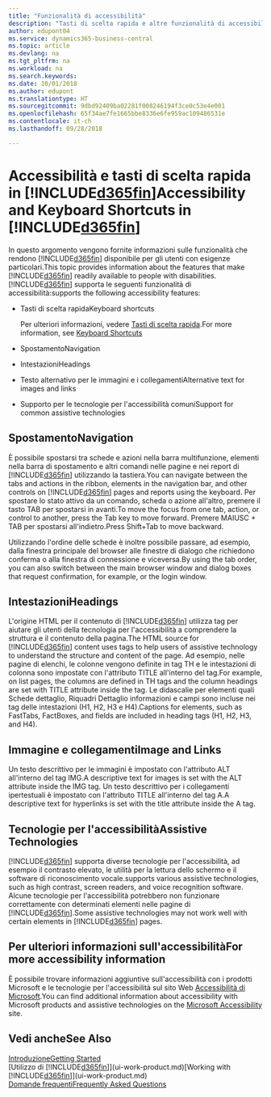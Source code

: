 ```yaml
---
title: "Funzionalità di accessibilità"
description: "Tasti di scelta rapida e altre funzionalità di accessibilità."
author: edupont04
ms.service: dynamics365-business-central
ms.topic: article
ms.devlang: na
ms.tgt_pltfrm: na
ms.workload: na
ms.search.keywords: 
ms.date: 10/01/2018
ms.author: edupont
ms.translationtype: HT
ms.sourcegitcommit: 9dbd92409ba02281f008246194f3ce0c53e4e001
ms.openlocfilehash: 65f34ae7fe1665bbe8336e6fe959ac109486531e
ms.contentlocale: it-ch
ms.lasthandoff: 09/28/2018

---
```

# <a name="accessibility-and-keyboard-shortcuts-in-included365finincludesd365finmdmd"></a><span data-ttu-id="74987-103">Accessibilità e tasti di scelta rapida in [!INCLUDE[d365fin](includes/d365fin_md.md)]</span><span class="sxs-lookup"><span data-stu-id="74987-103">Accessibility and Keyboard Shortcuts in [!INCLUDE[d365fin](includes/d365fin_md.md)]</span></span>
<span data-ttu-id="74987-104">In questo argomento vengono fornite informazioni sulle funzionalità che rendono [!INCLUDE[d365fin](includes/d365fin_md.md)] disponibile per gli utenti con esigenze particolari.</span><span class="sxs-lookup"><span data-stu-id="74987-104">This topic provides information about the features that make [!INCLUDE[d365fin](includes/d365fin_md.md)] readily available to people with disabilities.</span></span> [!INCLUDE[d365fin](includes/d365fin_md.md)] <span data-ttu-id="74987-105">supporta le seguenti funzionalità di accessibilità:</span><span class="sxs-lookup"><span data-stu-id="74987-105">supports the following accessibility features:</span></span>  

-   <span data-ttu-id="74987-106">Tasti di scelta rapida</span><span class="sxs-lookup"><span data-stu-id="74987-106">Keyboard shortcuts</span></span>

    <span data-ttu-id="74987-107">Per ulteriori informazioni, vedere [Tasti di scelta rapida](keyboard-shortcuts.md).</span><span class="sxs-lookup"><span data-stu-id="74987-107">For more information, see [Keyboard Shortcuts](keyboard-shortcuts.md)</span></span>

-   <span data-ttu-id="74987-108">Spostamento</span><span class="sxs-lookup"><span data-stu-id="74987-108">Navigation</span></span>  

-   <span data-ttu-id="74987-109">Intestazioni</span><span class="sxs-lookup"><span data-stu-id="74987-109">Headings</span></span>  

-   <span data-ttu-id="74987-110">Testo alternativo per le immagini e i collegamenti</span><span class="sxs-lookup"><span data-stu-id="74987-110">Alternative text for images and links</span></span>  

-   <span data-ttu-id="74987-111">Supporto per le tecnologie per l'accessibilità comuni</span><span class="sxs-lookup"><span data-stu-id="74987-111">Support for common assistive technologies</span></span>  

<!-- moved to separate article
##  <a name="Keyboard"></a> Keyboard Shortcuts in the browser
 [!INCLUDE[d365fin](includes/d365fin_md.md)] supports the keyboard shortcuts that are supported by most web browsers. The keyboard shortcuts described here refer to the U.S. keyboard layout. The layout of the keys on other keyboards may not correspond exactly to the keys on a U.S. keyboard.  

|To do this|Press|  
|----------------|-----------|  
|To move focus to the next or previous control or element on a page, such as buttons, fields, or items in a list.|Tab, Shift+Tab|  
|To enable or access the element or control that is in focus.|Enter|  
|To scroll items up and down in a list.|Up Arrow, Down Arrow|  
|To scroll columns of an item left and right in a list.|Left Arrow, Right Arrow|  
|To open a drop-down list or look up a value for a field.|Alt+Down Arrow|  
|To move focus to the next element outside the list.|Ctrl + Enter|  
|To see the transactions that resulted in a calculated value in a field.|Alt+Right Arrow|  

-->

##  <a name="Navigation"></a> <span data-ttu-id="74987-112">Spostamento</span><span class="sxs-lookup"><span data-stu-id="74987-112">Navigation</span></span>  
 <span data-ttu-id="74987-113">È possibile spostarsi tra schede e azioni nella barra multifunzione, elementi nella barra di spostamento e altri comandi nelle pagine e nei report di [!INCLUDE[d365fin](includes/d365fin_md.md)] utilizzando la tastiera.</span><span class="sxs-lookup"><span data-stu-id="74987-113">You can navigate between the tabs and actions in the ribbon, elements in the navigation bar, and other controls on [!INCLUDE[d365fin](includes/d365fin_md.md)] pages and reports using the keyboard.</span></span> <span data-ttu-id="74987-114">Per spostare lo stato attivo da un comando, scheda o azione all'altro, premere il tasto TAB per spostarsi in avanti.</span><span class="sxs-lookup"><span data-stu-id="74987-114">To move the focus from one tab, action, or control to another, press the Tab key to move forward.</span></span> <span data-ttu-id="74987-115">Premere MAIUSC + TAB per spostarsi all'indietro.</span><span class="sxs-lookup"><span data-stu-id="74987-115">Press Shift+Tab to move backward.</span></span>  

 <span data-ttu-id="74987-116">Utilizzando l'ordine delle schede è inoltre possibile passare, ad esempio, dalla finestra principale del browser alle finestre di dialogo che richiedono conferma o alla finestra di connessione e viceversa.</span><span class="sxs-lookup"><span data-stu-id="74987-116">By using the tab order, you can also switch between the main browser window and dialog boxes that request confirmation, for example, or the login window.</span></span>  

##  <a name="Headings"></a> <span data-ttu-id="74987-117">Intestazioni</span><span class="sxs-lookup"><span data-stu-id="74987-117">Headings</span></span>  
 <span data-ttu-id="74987-118">L'origine HTML per il contenuto di [!INCLUDE[d365fin](includes/d365fin_md.md)] utilizza tag per aiutare gli utenti della tecnologia per l'accessibilità a comprendere la struttura e il contenuto della pagina.</span><span class="sxs-lookup"><span data-stu-id="74987-118">The HTML source for [!INCLUDE[d365fin](includes/d365fin_md.md)] content uses tags to help users of assistive technology to understand the structure and content of the page.</span></span> <span data-ttu-id="74987-119">Ad esempio, nelle pagine di elenchi, le colonne vengono definite in tag TH e le intestazioni di colonna sono impostate con l'attributo TITLE all'interno del tag.</span><span class="sxs-lookup"><span data-stu-id="74987-119">For example, on list pages, the columns are defined in TH tags and the column headings are set with TITLE attribute inside the tag.</span></span> <span data-ttu-id="74987-120">Le didascalie per elementi quali Schede dettaglio, Riquadri Dettaglio informazioni e campi sono incluse nei tag delle intestazioni (H1, H2, H3 e H4).</span><span class="sxs-lookup"><span data-stu-id="74987-120">Captions for elements, such as FastTabs, FactBoxes, and fields are included in heading tags (H1, H2, H3, and H4).</span></span>  

##  <a name="Images"></a> <span data-ttu-id="74987-121">Immagine e collegamenti</span><span class="sxs-lookup"><span data-stu-id="74987-121">Image and Links</span></span>  
 <span data-ttu-id="74987-122">Un testo descrittivo per le immagini è impostato con l'attributo ALT all'interno del tag IMG.</span><span class="sxs-lookup"><span data-stu-id="74987-122">A descriptive text for images is set with the ALT attribute inside the IMG tag.</span></span> <span data-ttu-id="74987-123">Un testo descrittivo per i collegamenti ipertestuali è impostato con l'attributo TITLE all'interno del tag A.</span><span class="sxs-lookup"><span data-stu-id="74987-123">A descriptive text for hyperlinks is set with the title attribute inside the A tag.</span></span>  

##  <a name="AssistiveTech"></a> <span data-ttu-id="74987-124">Tecnologie per l'accessibilità</span><span class="sxs-lookup"><span data-stu-id="74987-124">Assistive Technologies</span></span>  
[!INCLUDE[d365fin](includes/d365fin_md.md)] <span data-ttu-id="74987-125">supporta diverse tecnologie per l'accessibilità, ad esempio il contrasto elevato, le utilità per la lettura dello schermo e il software di riconoscimento vocale.</span><span class="sxs-lookup"><span data-stu-id="74987-125">supports various assistive technologies, such as high contrast, screen readers, and voice recognition software.</span></span> <span data-ttu-id="74987-126">Alcune tecnologie per l'accessibilità potrebbero non funzionare correttamente con determinati elementi nelle pagine di [!INCLUDE[d365fin](includes/d365fin_md.md)].</span><span class="sxs-lookup"><span data-stu-id="74987-126">Some assistive technologies may not work well with certain elements in [!INCLUDE[d365fin](includes/d365fin_md.md)] pages.</span></span>  

## <a name="for-more-accessibility-information"></a><span data-ttu-id="74987-127">Per ulteriori informazioni sull'accessibilità</span><span class="sxs-lookup"><span data-stu-id="74987-127">For more accessibility information</span></span>  
<span data-ttu-id="74987-128">È possibile trovare informazioni aggiuntive sull'accessibilità con i prodotti Microsoft e le tecnologie per l'accessibilità sul sito Web [Accessibilità di Microsoft](https://go.microsoft.com/fwlink/?LinkId=262160).</span><span class="sxs-lookup"><span data-stu-id="74987-128">You can find additional information about accessibility with Microsoft products and assistive technologies on the [Microsoft Accessibility](https://go.microsoft.com/fwlink/?LinkId=262160) site.</span></span>

## <a name="see-also"></a><span data-ttu-id="74987-129">Vedi anche</span><span class="sxs-lookup"><span data-stu-id="74987-129">See Also</span></span>
[<span data-ttu-id="74987-130">Introduzione</span><span class="sxs-lookup"><span data-stu-id="74987-130">Getting Started</span></span>](product-get-started.md)  
<span data-ttu-id="74987-131">[Utilizzo di [!INCLUDE[d365fin](includes/d365fin_md.md)]](ui-work-product.md)</span><span class="sxs-lookup"><span data-stu-id="74987-131">[Working with [!INCLUDE[d365fin](includes/d365fin_md.md)]](ui-work-product.md)</span></span>  
[<span data-ttu-id="74987-132">Domande frequenti</span><span class="sxs-lookup"><span data-stu-id="74987-132">Frequently Asked Questions</span></span>](across-faq.md)  

